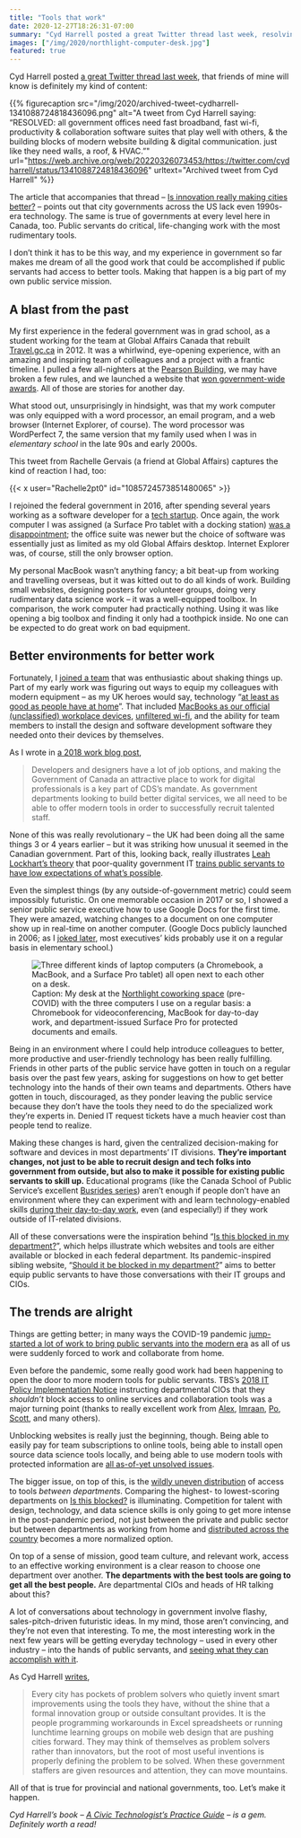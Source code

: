 ```yaml
---
title: "Tools that work"
date: 2020-12-27T18:26:31-07:00
summary: "Cyd Harrell posted a great Twitter thread last week, resolving that “all government offices need fast broadband, fast wi-fi, productivity and collaboration software suites that play well with others, and the building blocks of modern website building and digital communication. Just like they need walls, a roof, and HVAC.” Public servants do critical, life-changing work with the most rudimentary tools. Equipping them with better tools is a big part of own public service mission."
images: ["/img/2020/northlight-computer-desk.jpg"]
featured: true
---
```


Cyd Harrell posted [a great Twitter thread last week](https://web.archive.org/web/20220326073453/https://twitter.com/cydharrell/status/1341088724818436096), that friends of mine will know is definitely my kind of content:

{{% figurecaption src="/img/2020/archived-tweet-cydharrell-1341088724818436096.png" alt="A tweet from Cyd Harrell saying: “RESOLVED: all government offices need fast broadband, fast wi-fi, productivity & collaboration software suites that play well with others, & the building blocks of modern website building & digital communication. just like they need walls, a roof, & HVAC.”" url="https://web.archive.org/web/20220326073453/https://twitter.com/cydharrell/status/1341088724818436096" urltext="Archived tweet from Cyd Harrell" %}}

The article that accompanies that thread – [Is innovation really making cities better?](https://citymonitor.ai/government/budgets/is-innovation-really-making-cities-better) – points out that city governments across the US lack even 1990s-era technology. The same is true of governments at every level here in Canada, too. Public servants do critical, life-changing work with the most rudimentary tools. 

I don’t think it has to be this way, and my experience in government so far makes me dream of all the good work that could be accomplished if public servants had access to better tools. Making that happen is a big part of my own public service mission.

## A blast from the past

My first experience in the federal government was in grad school, as a student working for the team at Global Affairs Canada that rebuilt [Travel.gc.ca](https://travel.gc.ca/) in 2012. It was a whirlwind, eye-opening experience, with an amazing and inspiring team of colleagues and a project with a frantic timeline. I pulled a few all-nighters at the [Pearson Building](https://en.wikipedia.org/wiki/Lester_B._Pearson_Building), we may have broken a few rules, and we launched a website that [won government-wide awards](https://twitter.com/GTEC/status/387349327590748160). All of those are stories for another day.

What stood out, unsurprisingly in hindsight, was that my work computer was only equipped with a word processor, an email program, and a web browser (Internet Explorer, of course). The word processor was WordPerfect 7, the same version that my family used when I was in _elementary school_ in the late 90s and early 2000s. 

This tweet from Rachelle Gervais (a friend at Global Affairs) captures the kind of reaction I had, too:

{{< x user="Rachelle2pt0" id="1085724573851480065" >}}

I rejoined the federal government in 2016, after spending several years working as a software developer for a [tech startup](https://viamo.io/). Once again, the work computer I was assigned (a Surface Pro tablet with a docking station) [was a disappointment](https://twitter.com/seansworkcomput); the office suite was newer but the choice of software was essentially just as limited as my old Global Affairs desktop. Internet Explorer was, of course, still the only browser option.

My personal MacBook wasn’t anything fancy; a bit beat-up from working and travelling overseas, but it was kitted out to do all kinds of work. Building small websites, designing posters for volunteer groups, doing very rudimentary data science work – it was a well-equipped toolbox. In comparison, the work computer had practically nothing. Using it was like opening a big toolbox and finding it only had a toothpick inside. No one can be expected to do great work on bad equipment. 

## Better environments for better work

Fortunately, I [joined a team](https://digital.canada.ca/) that was enthusiastic about shaking things up. Part of my early work was figuring out ways to equip my colleagues with modern equipment – as my UK heroes would say, technology “[at least as good as people have at home](https://cabinetofficetechnology.blog.gov.uk/2015/02/12/choosing-technology-that-is-at-least-as-good-as-people-have-at-home/)”. That included [MacBooks as our official (unclassified) workplace devices](https://digital.canada.ca/2018/06/27/tools-to-do-good-work/), [unfiltered wi-fi](https://digital.canada.ca/2019/02/06/getting-external-wi-fi-in-government-offices/), and the ability for team members to install the design and software development software they needed onto their devices by themselves.

As I wrote in [a 2018 work blog post](https://digital.canada.ca/2018/06/27/tools-to-do-good-work/),

> Developers and designers have a lot of job options, and making the Government of Canada an attractive place to work for digital professionals is a key part of CDS’s mandate. As government departments looking to build better digital services, we all need to be able to offer modern tools in order to successfully recruit talented staff.

None of this was really revolutionary – the UK had been doing all the same things 3 or 4 years earlier – but it was striking how unusual it seemed in the Canadian government. Part of this, looking back, really illustrates [Leah Lockhart’s theory](https://medium.com/@lml10/i-dont-know-how-to-use-a-computer-the-stories-of-our-most-dangerous-public-servants-9513a91e988b) that poor-quality government IT [trains public servants to have low expectations of what’s possible](/2020/05/20/the-cycle-of-bad-government-software/). 

Even the simplest things (by any outside-of-government metric) could seem impossibly futuristic. On one memorable occasion in 2017 or so, I showed a senior public service executive how to use Google Docs for the first time. They were amazed, watching changes to a document on one computer show up in real-time on another computer. (Google Docs publicly launched in 2006; as I [joked later](https://twitter.com/sboots/status/1235259281823404034), most executives’ kids probably use it on a regular basis in elementary school.)

<figure>
  <img src="/img/2020/northlight-computer-desk.jpg" class="img-fluid" alt="Three different kinds of laptop computers (a Chromebook, a MacBook, and a Surface Pro tablet) all open next to each other on a desk." title="It makes for a …slightly heavy bike commute.">
  <figcaption><span class="sr-only">Caption: </span>My desk at the <a href="https://www.yukonstruct.com/cospace/">Northlight coworking space</a> (pre-COVID) with the three computers I use on a regular basis: a Chromebook for videoconferencing, MacBook for day-to-day work, and department-issued Surface Pro for protected documents and emails.</figcaption>
</figure>

Being in an environment where I could help introduce colleagues to better, more productive and user-friendly technology has been really fulfilling. Friends in other parts of the public service have gotten in touch on a regular basis over the past few years, asking for suggestions on how to get better technology into the hands of their own teams and departments. Others have gotten in touch, discouraged, as they ponder leaving the public service because they don’t have the tools they need to do the specialized work they’re experts in. Denied IT request tickets have a much heavier cost than people tend to realize.

Making these changes is hard, given the centralized decision-making for software and devices in most departments’ IT divisions. **They’re important changes, not just to be able to recruit design and tech folks into government from outside, but also to make it possible for existing public servants to skill up.** Educational programs (like the Canada School of Public Service’s excellent [Busrides series](https://www.busrides-trajetsenbus.ca/)) aren’t enough if people don’t have an environment where they can experiment with and learn technology-enabled skills [during their day-to-day work](/2020/01/02/bridging-the-technology-policy-gap/), even (and especially!) if they work outside of IT-related divisions. 

All of these conversations were the inspiration behind “[Is this blocked in my department?](https://isthisblockedinmydepartment.ca/)”, which helps illustrate which websites and tools are either available or blocked in each federal department. Its pandemic-inspired sibling website, “[Should it be blocked in my department?](https://shoulditbeblockedinmydepartment.ca/)” aims to better equip public servants to have those conversations with their IT groups and CIOs.

## The trends are alright

Things are getting better; in many ways the COVID-19 pandemic [jump-started a lot of work to bring public servants into the modern era](/2020/05/22/crisis-bureaucracies-and-change/) as all of us were suddenly forced to work and collaborate from home. 

Even before the pandemic, some really good work had been happening to open the door to more modern tools for public servants. TBS’s [2018 IT Policy Implementation Notice](http://www.tbs-sct.gc.ca/pol/doc-eng.aspx?id=32588#cha5) instructing departmental CIOs that they _shouldn’t_ block access to online services and collaboration tools was a major turning point (thanks to really excellent work from [Alex](https://www.linkedin.com/in/alex-benay-1a036721/), [Imraan](https://twitter.com/ibashx), [Po](https://twitter.com/_PoTeaD), [Scott](https://twitter.com/scottnlevac), and many others). 

Unblocking websites is really just the beginning, though. Being able to easily pay for team subscriptions to online tools, being able to install open source data science tools locally, and being able to use modern tools with protected information are [all as-of-yet unsolved issues](/2019/12/26/suggestions-for-the-next-gc-cio/). 

The bigger issue, on top of this, is the [wildly uneven distribution](https://twitter.com/fwd50conf/status/1324773603246854144) of access to tools _between departments_. Comparing the highest- to lowest-scoring departments on [Is this blocked?](https://isthisblockedinmydepartment.ca/) is illuminating. Competition for talent with design, technology, and data science skills is only going to get more intense in the post-pandemic period, not just between the private and public sector but between departments as working from home and [distributed across the country](https://twitter.com/CDS_GC/status/1238480380698730504) becomes a more normalized option. 

On top of a sense of mission, good team culture, and relevant work, access to an effective working environment is a clear reason to choose one department over another. **The departments with the best tools are going to get all the best people.** Are departmental CIOs and heads of HR talking about this?

A lot of conversations about technology in government involve flashy, sales-pitch-driven futuristic ideas. In my mind, those aren’t convincing, and they’re not even that interesting. To me, the most interesting work in the next few years will be getting everyday technology – used in every other industry – into the hands of public servants, and [seeing what they can accomplish with it](https://twitter.com/sboots/status/1230751924170833920). 

As Cyd Harrell [writes](https://citymonitor.ai/government/budgets/is-innovation-really-making-cities-better),

> Every city has pockets of problem solvers who quietly invent smart improvements using the tools they have, without the shine that a formal innovation group or outside consultant provides. It is the people programming workarounds in Excel spreadsheets or running lunchtime learning groups on mobile web design that are pushing cities forward. They may think of themselves as problem solvers rather than innovators, but the root of most useful inventions is properly defining the problem to be solved. When these government staffers are given resources and attention, they can move mountains.

All of that is true for provincial and national governments, too. Let’s make it happen.

_Cyd Harrell’s book – [A Civic Technologist’s Practice Guide](https://cydharrell.com/book/) – is a gem. Definitely worth a read!_
